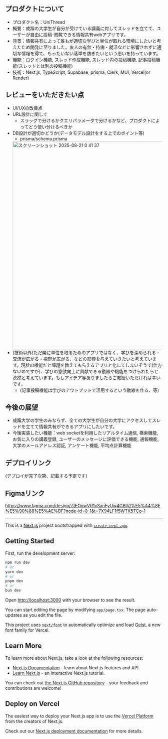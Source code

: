## プロダクトについて
- プロダクト名：UniThread
- 概要：成蹊の大学生が自分が受けている講義に対してスレッドを立てて、ユーザーが自由に投稿･閲覧できる情報共有webアプリです。
- 背景：情報共有によって誰もが適切な学びと単位が取れる環境にしたいと考えたため開発に至りました。友人の有無・持病・就活などに影響されずに適切な情報を得て、もったいない落単を防ぎたいという思いを持っています。
- 機能：ログイン機能, スレッド作成機能, スレッド内の投稿機能, 記事投稿機能(スレッドとは別の投稿機能)
- 技術：Next.js, TypeScript, Supabase, prisma, Clerk, MUI, Vercel(or Render)

## レビューをいただきたい点
- UI/UXの改善点
- URL設計に関して
  - スラッグで分けるかクエリパラメータで分けるかなど、プロダクトによってどう使い分けるべきか
- DB設計が適切かどうか(データモデル設計をする上でのポイント等)
  - prisma/schema.prisma
   <img width="771" height="663" alt="スクリーンショット 2025-08-21 0 41 37" src="https://github.com/user-attachments/assets/0ba1ee64-8c75-464e-8ed5-cca9f3e81d39" />
- (技術以外)ただ楽に単位を取るためのアプリではなく、学びを深められる・交流が広がる・視野が広がる、などの影響を与えていきたいと考えています。現状の機能だと課題を教えてもらえるアプリと化してしまいそうで(仕方ないのですが)、学びの意欲向上に貢献できる動線や機能をつけられたらと漠然と考えています。もしアイデア等ありましたらご教授いただければ幸いです。
  - (記事投稿機能は学びのアウトプットで活用するという動線を作る、等)

## 今後の展望
- 成蹊大学の学生のみならず、全ての大学生が自分の大学にアクセスしてスレッドを立てて情報共有ができるアプリにしたいです。
- 今後実装したい機能：web socketを利用したリアルタイム通信, 検索機能, お気に入りの講義登録, ユーザーのメッセージに評価できる機能, 通報機能, 大学のメールアドレス認証, アンケート機能, 平均点計算機能

## デプロイリンク
(デプロイが完了次第、記載する予定です)

## Figmaリンク
https://www.figma.com/design/ZtEOnwVR1v3anFyUw4GBIV/%E5%A4%8F%E5%90%88%E5%AE%BF?node-id=0-1&t=7X94LF1f5WTK5TCo-1

---

This is a [Next.js](https://nextjs.org) project bootstrapped with [`create-next-app`](https://nextjs.org/docs/app/api-reference/cli/create-next-app).

## Getting Started

First, run the development server:

```bash
npm run dev
# or
yarn dev
# or
pnpm dev
# or
bun dev
```

Open [http://localhost:3000](http://localhost:3000) with your browser to see the result.

You can start editing the page by modifying `app/page.tsx`. The page auto-updates as you edit the file.

This project uses [`next/font`](https://nextjs.org/docs/app/building-your-application/optimizing/fonts) to automatically optimize and load [Geist](https://vercel.com/font), a new font family for Vercel.

## Learn More

To learn more about Next.js, take a look at the following resources:

- [Next.js Documentation](https://nextjs.org/docs) - learn about Next.js features and API.
- [Learn Next.js](https://nextjs.org/learn) - an interactive Next.js tutorial.

You can check out [the Next.js GitHub repository](https://github.com/vercel/next.js) - your feedback and contributions are welcome!

## Deploy on Vercel

The easiest way to deploy your Next.js app is to use the [Vercel Platform](https://vercel.com/new?utm_medium=default-template&filter=next.js&utm_source=create-next-app&utm_campaign=create-next-app-readme) from the creators of Next.js.

Check out our [Next.js deployment documentation](https://nextjs.org/docs/app/building-your-application/deploying) for more details.
